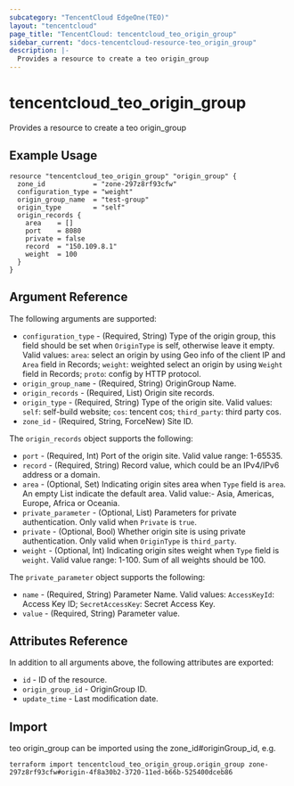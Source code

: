 ```yaml
---
subcategory: "TencentCloud EdgeOne(TEO)"
layout: "tencentcloud"
page_title: "TencentCloud: tencentcloud_teo_origin_group"
sidebar_current: "docs-tencentcloud-resource-teo_origin_group"
description: |-
  Provides a resource to create a teo origin_group
---
```


# tencentcloud_teo_origin_group

Provides a resource to create a teo origin_group

## Example Usage

```hcl
resource "tencentcloud_teo_origin_group" "origin_group" {
  zone_id            = "zone-297z8rf93cfw"
  configuration_type = "weight"
  origin_group_name  = "test-group"
  origin_type        = "self"
  origin_records {
    area    = []
    port    = 8080
    private = false
    record  = "150.109.8.1"
    weight  = 100
  }
}
```

## Argument Reference

The following arguments are supported:

* `configuration_type` - (Required, String) Type of the origin group, this field should be set when `OriginType` is self, otherwise leave it empty. Valid values: `area`: select an origin by using Geo info of the client IP and `Area` field in Records; `weight`: weighted select an origin by using `Weight` field in Records; `proto`: config by HTTP protocol.
* `origin_group_name` - (Required, String) OriginGroup Name.
* `origin_records` - (Required, List) Origin site records.
* `origin_type` - (Required, String) Type of the origin site. Valid values: `self`: self-build website; `cos`: tencent cos; `third_party`: third party cos.
* `zone_id` - (Required, String, ForceNew) Site ID.

The `origin_records` object supports the following:

* `port` - (Required, Int) Port of the origin site. Valid value range: 1-65535.
* `record` - (Required, String) Record value, which could be an IPv4/IPv6 address or a domain.
* `area` - (Optional, Set) Indicating origin sites area when `Type` field is `area`. An empty List indicate the default area. Valid value:- Asia, Americas, Europe, Africa or Oceania.
* `private_parameter` - (Optional, List) Parameters for private authentication. Only valid when `Private` is `true`.
* `private` - (Optional, Bool) Whether origin site is using private authentication. Only valid when `OriginType` is `third_party`.
* `weight` - (Optional, Int) Indicating origin sites weight when `Type` field is `weight`. Valid value range: 1-100. Sum of all weights should be 100.

The `private_parameter` object supports the following:

* `name` - (Required, String) Parameter Name. Valid values: `AccessKeyId`: Access Key ID; `SecretAccessKey`: Secret Access Key.
* `value` - (Required, String) Parameter value.

## Attributes Reference

In addition to all arguments above, the following attributes are exported:

* `id` - ID of the resource.
* `origin_group_id` - OriginGroup ID.
* `update_time` - Last modification date.


## Import

teo origin_group can be imported using the zone_id#originGroup_id, e.g.
````
terraform import tencentcloud_teo_origin_group.origin_group zone-297z8rf93cfw#origin-4f8a30b2-3720-11ed-b66b-525400dceb86
````

